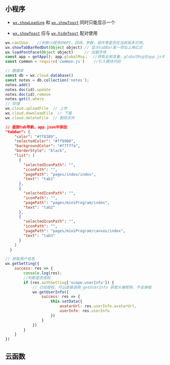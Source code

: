 ## 小程序

- [`wx.showLoading`](https://developers.weixin.qq.com/miniprogram/dev/api/wx.showLoading.html) 和 [`wx.showToast`](https://developers.weixin.qq.com/miniprogram/dev/api/wx.showToast.html) 同时只能显示一个

- [`wx.showToast`](https://developers.weixin.qq.com/miniprogram/dev/api/wx.showToast.html) 应与 [`wx.hideToast`](https://developers.weixin.qq.com/miniprogram/dev/api/wx.hideToast.html) 配对使用


```js
wx.canIUse    //判断小程序的API，回调，参数，组件等是否在当前版本可用。
wx.showTabBarRedDot(Object object) // 显示tabBar某一项右上角红点
wx.loadFontFace(Object object)     // 加载字体
const app = getApp(); app.globalMsg；  //获取全局变量，globalMsg在app.js中定义
const common = require('common.js')    //引入模块代码

```

```js
// 数据库
const db = wx.cloud.database()
const notes = db.collection('notes');
notes.add()
notes.doc(id).update
notes.doc(id).remove
notes.get().where
// 存储
wx.cloud.uploadFile  // 上传
wx.cloud.downloadFile  // 下载
wx.cloud.deleteFile  // 删除文件
```

```json
// 底部tab导航，app.json中添加
"tabBar": {
    "color": "#7f8389",
    "selectedColor": "#ff9900",
    "backgroundColor": "#f7f7fa",
    "borderStyle": "black",
    "list": [
      {
        "selectedIconPath": "",
        "iconPath": "",
        "pagePath": "pages/index/index",
        "text": "tab1"
      },
      {
        "selectedIconPath": "",
        "iconPath": "",
        "pagePath": "pages/miniProgram/index",
        "text": "tab2"
      },
      {
        "selectedIconPath": "",
        "iconPath": "",
        "pagePath": "pages/miniProgram/canvas/index",
        "text": "tab3"
      }
    ]
  }
```



```js
// 获取用户信息
wx.getSetting({
    success: res => {
        console.log(res);
        //判断是否授权
        if (res.authSetting['scope.userInfo']) {
            // 已经授权，可以直接调用 getUserInfo 获取头像昵称，不会弹框
            wx.getUserInfo({
                success: res => {
                    this.setData({
                        avatarUrl: res.userInfo.avatarUrl,
                        userInfo: res.userInfo
                    })
                }
            })
        }
    }
})
```



## 云函数

